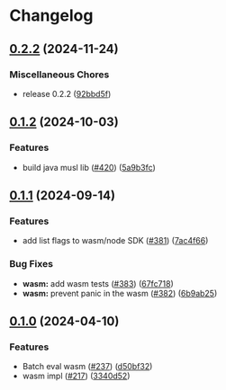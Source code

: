 # Changelog

## [0.2.2](https://github.com/flipt-io/flipt-client-sdks/compare/flipt-engine-wasm-v0.1.2...flipt-engine-wasm-v0.2.2) (2024-11-24)


### Miscellaneous Chores

* release 0.2.2 ([92bbd5f](https://github.com/flipt-io/flipt-client-sdks/commit/92bbd5f71b433c4b45044337176090fbea31d0ce))

## [0.1.2](https://github.com/flipt-io/flipt-client-sdks/compare/flipt-engine-wasm-v0.1.1...flipt-engine-wasm-v0.1.2) (2024-10-03)


### Features

* build java musl lib ([#420](https://github.com/flipt-io/flipt-client-sdks/issues/420)) ([5a9b3fc](https://github.com/flipt-io/flipt-client-sdks/commit/5a9b3fcf0fc00aba237328c1f2ff22198a97268e))

## [0.1.1](https://github.com/flipt-io/flipt-client-sdks/compare/flipt-engine-wasm-v0.1.0...flipt-engine-wasm-v0.1.1) (2024-09-14)

### Features

- add list flags to wasm/node SDK ([#381](https://github.com/flipt-io/flipt-client-sdks/issues/381)) ([7ac4f66](https://github.com/flipt-io/flipt-client-sdks/commit/7ac4f664e9333de1d7428440b61de6d0c043ed47))

### Bug Fixes

- **wasm:** add wasm tests ([#383](https://github.com/flipt-io/flipt-client-sdks/issues/383)) ([67fc718](https://github.com/flipt-io/flipt-client-sdks/commit/67fc718d0868ee9795d4edab43f6cf06f8dd0e78))
- **wasm:** prevent panic in the wasm ([#382](https://github.com/flipt-io/flipt-client-sdks/issues/382)) ([6b9ab25](https://github.com/flipt-io/flipt-client-sdks/commit/6b9ab2541596028455cba5ba0747372950b094be))

## [0.1.0](https://github.com/flipt-io/flipt-client-sdks/compare/flipt-engine-wasm-v0.0.3...flipt-engine-wasm-v0.1.0) (2024-04-10)

### Features

- Batch eval wasm ([#237](https://github.com/flipt-io/flipt-client-sdks/issues/237)) ([d50bf32](https://github.com/flipt-io/flipt-client-sdks/commit/d50bf329a55f21bd035395e6e695f9f63ef4ec55))
- wasm impl ([#217](https://github.com/flipt-io/flipt-client-sdks/issues/217)) ([3340d52](https://github.com/flipt-io/flipt-client-sdks/commit/3340d523b7f6bd94cec075cd2d4d4b0f6ddae5be))
